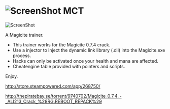 ![ScreenShot](https://hostr.co/file/970/XngIV025kMyD/ico.png) MCT
===

![ScreenShot](https://hostr.co/file/970/HnXRng23GspV/mct.png)

A Magicite trainer.

- This trainer works for the Magicite 0.7.4 crack.
- Use a injector to inject the dynamic link library (.dll) into the Magicite.exe process.
- Hacks can only be activated once your health and mana are affected.
- Cheatengine table provided with pointers and scripts.

Enjoy.

http://store.steampowered.com/app/268750/

http://thepiratebay.se/torrent/9740702/Magicite_0.7.4_-_ALI213_Crack_%28RG.REBOOT_REPACK%29
